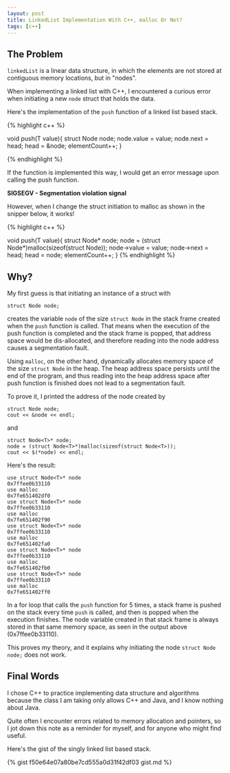 ```yaml
---
layout: post
title: LinkedList Implementation With C++, malloc Or Not?
tags: [c++]
---
```


## The Problem

```linkedList``` is a linear data structure, in which the elements are not stored at contiguous memory locations, but in "nodes".

When implementing a linked list with C++, I encountered a curious error when initiating a new ```node``` struct that holds the data.

Here's the implementation of the ```push``` function of a linked list based stack.

{% highlight c++ %}

void push(T value){
    struct Node<T> node;
    node.value = value;
    node.next = head;
    head = &node;
    elementCount++;
  }

{% endhighlight %}

If the function is implemented this way, I would get an error message upon calling the push function.

<strong>SIGSEGV - Segmentation violation signal</strong>

However, when I change the struct initiation to malloc as shown in the snipper below, it works!

{% highlight c++ %}

void push(T value){
    struct Node<T>* node;
    node = (struct Node<T>*)malloc(sizeof(struct Node<T>));
    node->value = value;
    node->next = head;
    head = node;
    elementCount++;
  }
{% endhighlight %}


## Why?

My first guess is that initiating an instance of a struct with

```struct Node node;```

creates the variable ```node``` of the size ```struct Node``` in the stack frame created when the ```push``` function is called. That means when the execution of the push function is completed and the stack frame is popped, that address space would be dis-allocated, and therefore reading into the node address causes a segmentation fault.

Using ```malloc```, on the other hand, dynamically allocates memory space of the size ```struct Node``` in the heap. The heap address space persists until the end of the program, and thus reading into the heap address space after push function is finished does not lead to a segmentation fault.

To prove it, I printed the address of the node created by

```
struct Node node;
cout << &node << endl;
```

and

```
struct Node<T>* node;
node = (struct Node<T>*)malloc(sizeof(struct Node<T>));
cout << $(*node) << endl;
```

Here's the result:

```
use struct Node<T>* node
0x7ffee0b33110
use malloc
0x7fe651402df0
use struct Node<T>* node
0x7ffee0b33110
use malloc
0x7fe651402f90
use struct Node<T>* node
0x7ffee0b33110
use malloc
0x7fe651402fa0
use struct Node<T>* node
0x7ffee0b33110
use malloc
0x7fe651402fb0
use struct Node<T>* node
0x7ffee0b33110
use malloc
0x7fe651402ff0
```

In a for loop that calls the ```push``` function for 5 times, a stack frame is pushed on the stack every time ```push``` is called, and then is popped when the execution finishes. The node variable created in that stack frame is always stored in that same memory space, as seen in the output above (0x7ffee0b33110).


This proves my theory, and it explains why initiating the node ```struct Node node;``` does not work.

## Final Words

I chose C++ to practice implementing data structure and algorithms because the class I am taking only allows C++ and Java, and I know nothing about Java.

Quite often I encounter errors related to memory allocation and pointers, so I jot down this note as a reminder for myself, and for anyone who might find useful.

Here's the gist of the singly linked list based stack.

{% gist f50e64e07a80be7cd555a0d31f42df03 gist.md %}
